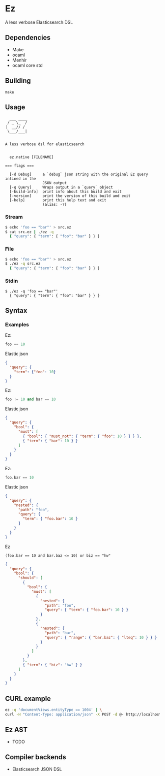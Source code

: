 # Ez
A less verbose Elasticsearch DSL

## Dependencies
* Make
* ocaml
* Menhir
* ocaml core std
## Building
```
make
```
## Usage
```
  ___ ____
 / _ \_  /
|  __// /
 \___/___|


A less verbose dsl for elasticsearch


  ez.native [FILENAME]

=== flags ===

  [-d Debug]     a `debug` json string with the original Ez query inlined in the
                 JSON output
  [-q Query]     Wraps output in a `query` object
  [-build-info]  print info about this build and exit
  [-version]     print the version of this build and exit
  [-help]        print this help text and exit
                 (alias: -?)
```
### Stream
```bash
$ echo 'foo == "bar"' > src.ez
$ cat src.ez | ./ez -q
  { "query": { "term": { "foo": "bar" } } }
```
### File
```bash
$ echo 'foo == "bar"' > src.ez
$ ./ez -q src.ez
  { "query": { "term": { "foo": "bar" } } }
```

### Stdin
```
$ ./ez -q 'foo == "bar"'
  { "query": { "term": { "foo": "bar" } } }
```
## Syntax

### Examples
Ez:
```python
foo == 10
```
Elastic json
```json
{
  "query": {
    "term": {"foo": 10}
  }
}
```

Ez:
```python
foo != 10 and bar == 10
```
Elastic json
```json
{
  "query": {
    "bool": {
      "must": [
        { "bool": { "must_not": { "term": { "foo": 10 } } } },
        { "term": { "bar": 10 } }
      ]
    }
  }
}
```
Ez:
```python
foo.bar == 10
```
Elastic json
```json
{
  "query": {
    "nested": {
      "path": "foo",
      "query": {
        "term": { "foo.bar": 10 }
      }
    }
  }
}
```

Ez
```
(foo.bar == 10 and bar.baz <= 10) or biz == "hw"
```

```json
{
  "query": {
    "bool": {
      "should": [
        {
          "bool": {
            "must": [
              {
                "nested": {
                  "path": "foo",
                  "query": { "term": { "foo.bar": 10 } }
                }
              },
              {
                "nested": {
                  "path": "bar",
                  "query": { "range": { "bar.baz": { "lteq": 10 } } }
                }
              }
            ]
          }
        },
        { "term": { "biz": "hw" } }
      ]
    }
  }
}

```
## CURL example
```bash
ez -q 'documentViews.entityType == 1004' | \
curl -H "Content-Type: application/json" -X POST -d @- http://localhost:9200/ordercontainerviews/ordercontainerview/_search
```
## Ez AST
* TODO

## Compiler backends
* Elasticsearch JSON DSL
